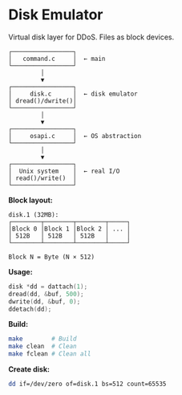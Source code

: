 # Disk Emulator

Virtual disk layer for DDoS. Files as block devices.
```
┌─────────────────┐
│   command.c     │  ← main
└─────────────────┘
         │
         ▼
┌─────────────────┐
│     disk.c      │  ← disk emulator
│ dread()/dwrite()│
└─────────────────┘
         │
         ▼
┌─────────────────┐
│     osapi.c     │  ← OS abstraction
└─────────────────┘
         │
         ▼
┌─────────────────┐
│  Unix system    │  ← real I/O
│ read()/write()  │
└─────────────────┘
```

**Block layout:**
```
disk.1 (32MB):
┌────────┬────────┬────────┬─────┐
│Block 0 │Block 1 │Block 2 │ ... │
│ 512B   │ 512B   │ 512B   │     │
└────────┴────────┴────────┴─────┘

Block N = Byte (N × 512)
```

**Usage:**
```c
disk *dd = dattach(1);
dread(dd, &buf, 500);
dwrite(dd, &buf, 0);
ddetach(dd);
```

**Build:**
```bash
make        # Build
make clean  # Clean
make fclean # Clean all
```

**Create disk:**
```bash
dd if=/dev/zero of=disk.1 bs=512 count=65535
```
